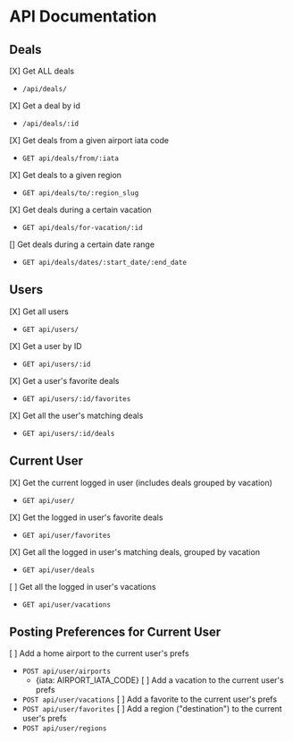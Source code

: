 # API Documentation

## Deals

[X] Get ALL deals
  + `/api/deals/`

[X] Get a deal by id
  + `/api/deals/:id`

[X] Get deals from a given airport iata code
  + `GET api/deals/from/:iata`

<!-- [] Get deals to a given airport iata code
  + `GET api/deals/to/:iata` -->

[X] Get deals to a given region
  + `GET api/deals/to/:region_slug`

[X] Get deals during a certain vacation
  + `GET api/deals/for-vacation/:id`

[] Get deals during a certain date range
  + `GET api/deals/dates/:start_date/:end_date`

## Users

[X] Get all users
  + `GET api/users/`

[X] Get a user by ID
  + `GET api/users/:id`

[X] Get a user's favorite deals
  + `GET api/users/:id/favorites`

[X] Get all the user's matching deals
  + `GET api/users/:id/deals`

## Current User
[X] Get the current logged in user (includes deals grouped by vacation)
  + `GET api/user/`

[X] Get the logged in user's favorite deals
  + `GET api/user/favorites`

[X] Get all the logged in user's matching deals, grouped by vacation
  + `GET api/user/deals`

[ ] Get all the logged in user's vacations
  + `GET api/user/vacations`

## Posting Preferences for Current User
[ ] Add a home airport to the current user's prefs
  + `POST api/user/airports` 
    + {iata: AIRPORT_IATA_CODE}
[ ] Add a vacation to the current user's prefs
  + `POST api/user/vacations`
[ ] Add a favorite to the current user's prefs
  + `POST api/user/favorites`
[ ] Add a region ("destination") to the current user's prefs
  + `POST api/user/regions`
